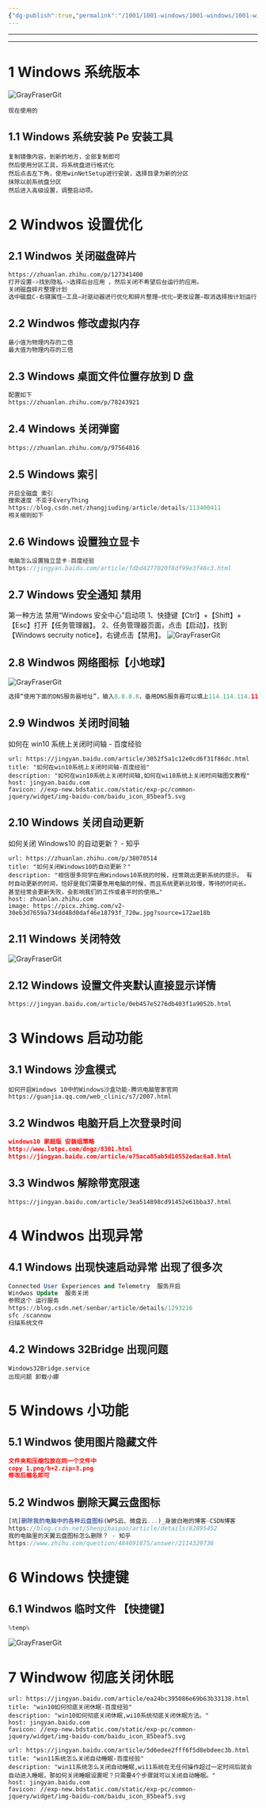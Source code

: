 ```yaml
---
{"dg-publish":true,"permalink":"/1001/1001-windows/1001-windows/1001-windows-windwos10/1001-windwos10/","dgPassFrontmatter":true}
---
```


---
---

# 1 Windows 系统版本

![GrayFraserGit](https://grayfraserpic.oss-accelerate.aliyuncs.com/PersonPic/20250101/7a1bcc540b9caf9f7d9a9b8da3af04f1_MD5.png)

```
现在使用的
```

## 1.1 Windows 系统安装 Pe 安装工具

```
复制镜像内容，到新的地方，全部复制即可
然后使用分区工具，将系统盘进行格式化
然后点击左下角，使用winNetSetup进行安装，选择目录为新的分区
抹除以前系统盘分区
然后进入高级设置，调整启动项。
```

# 2 Windwos 设置优化

## 2.1 Windwos 关闭磁盘碎片

```bash
https://zhuanlan.zhihu.com/p/127341400
打开设置->找到隐私->选择后台应用 ，然后关闭不希望后台运行的应用。
关闭磁盘碎片整理计划
选中磁盘C-右键属性–工具–对驱动器进行优化和碎片整理–优化–更改设置–取消选择按计划运行
```

## 2.2 Windwos 修改虚拟内存

```bash
最小值为物理内存的二倍 
最大值为物理内存的三倍
```

## 2.3 Windows 桌面文件位置存放到 D 盘

```bash
配置如下
https://zhuanlan.zhihu.com/p/78243921
```

## 2.4 Windows 关闭弹窗

```bash
https://zhuanlan.zhihu.com/p/97564816
```

## 2.5 Windows 索引

```sql
开启全磁盘 索引 
搜索速度 不亚于EveryThing
https://blog.csdn.net/zhangjiuding/article/details/113400411
相关细则如下
```

## 2.6 Windows 设置独立显卡

```js
电脑怎么设置独立显卡-百度经验
https://jingyan.baidu.com/article/fdbd4277020f8df99e3f48c3.html
```

## 2.7 Windows 安全通知 禁用

第一种方法
禁用“Windows 安全中心”启动项
1、快捷键【Ctrl】+【Shift】+【Esc】打开【任务管理器】。
2、任务管理器页面，点击【启动】，找到【Windows secruity notice】，右键点击【禁用】。
![GrayFraserGit](https://grayfraserpic.oss-accelerate.aliyuncs.com/PersonPic/20250101/c1cb0b64d61b38b71fd072b217e6fee9_MD5.jpg)

## 2.8 Windwos 网络图标【小地球】

![GrayFraserGit](https://grayfraserpic.oss-accelerate.aliyuncs.com/PersonPic/20250101/5226cfb8e5804142b4864ab5c979ccf5_MD5.jpg)

```java
选择“使用下面的DNS服务器地址”，输入8.8.8.8，备用DNS服务器可以填上114.114.114.114等，然后点击确定。
```

## 2.9 Windwos 关闭时间轴

如何在 win10 系统上关闭时间轴 - 百度经验

```cardlink
url: https://jingyan.baidu.com/article/3052f5a1c12e0cd6f31f86dc.html
title: "如何在win10系统上关闭时间轴-百度经验"
description: "如何在win10系统上关闭时间轴,如何在wi10系统上关闭时间轴图文教程"
host: jingyan.baidu.com
favicon: //exp-new.bdstatic.com/static/exp-pc/common-jquery/widget/img-baidu-com/baidu_icon_85beaf5.svg
```

## 2.10 Windows 关闭自动更新

如何关闭 Windows10 的自动更新？ - 知乎

```cardlink
url: https://zhuanlan.zhihu.com/p/38070514
title: "如何关闭Windows10的自动更新？"
description: "相信很多同学在用Windows10系统的时候，经常跳出更新系统的提示。 有时自动更新的时间，恰好是我们需要急用电脑的时候，而且系统更新比较慢，等待的时间长。 甚至经常会更新失败，会影响我们的工作或者平时的使用…"
host: zhuanlan.zhihu.com
image: https://picx.zhimg.com/v2-30eb3d7659a734dd48d0daf46e18793f_720w.jpg?source=172ae18b
```

## 2.11 Windows 关闭特效

![GrayFraserGit](https://grayfraserpic.oss-accelerate.aliyuncs.com/PersonPic/20250101/d338978fd00d01363086f90c60f7f4ab_MD5.png)

## 2.12 Windows 设置文件夹默认直接显示详情

```
https://jingyan.baidu.com/article/0eb457e5276db403f1a9052b.html
```

# 3 Windows 启动功能

## 3.1 Windows 沙盒模式

```shell
如何开启Windows 10中的Windows沙盒功能-腾讯电脑管家官网
https://guanjia.qq.com/web_clinic/s7/2007.html
```

## 3.2 Windwos 电脑开启上次登录时间

```json
windows10 家庭版 安装组策略
http://www.lotpc.com/dngz/8301.html
https://jingyan.baidu.com/article/e75aca85ab5d10552edac6a8.html 
```

## 3.3 Windwos 解除带宽限速

```
https://jingyan.baidu.com/article/3ea514898cd91452e61bba37.html
```

# 4 Windwos 出现异常

## 4.1 Windows 出现快速启动异常 出现了很多次

```sql
Connected User Experiences and Telemetry  服务开启 
Windwos Update  服务关闭 
参照这个 运行服务
https://blog.csdn.net/senbar/article/details/1293216
sfc /scannow 
扫描系统文件
```

## 4.2 Windows 32Bridge 出现问题

```
Windows32Bridge.service 
出现问题 卸载小娜
```

# 5 Windows 小功能

## 5.1 Windwos 使用图片隐藏文件

```json
文件夹和压缩包放在同一个文件中
copy 1.png/b+2.zip=3.png
修改后缀名即可
```

## 5.2 Windwos 删除天翼云盘图标

```js
[坑]删除我的电脑中的各种云盘图标(WPS云、微盘云...)_身披白袍的博客-CSDN博客
https://blog.csdn.net/Shenpibaipao/article/details/82895452
我的电脑里的天翼云盘图标怎么删除？ - 知乎
https://www.zhihu.com/question/484691875/answer/2114329736
```

# 6 Windows 快捷键

## 6.1 Windwos 临时文件 【快捷键】

```js
%temp%
```

![GrayFraserGit](https://grayfraserpic.oss-accelerate.aliyuncs.com/PersonPic/20250101/cb9a801d91edb12dd9caeb7c999826aa_MD5.jpg)

# 7 Windwow 彻底关闭休眠

```cardlink
url: https://jingyan.baidu.com/article/ea24bc395086e69b63b33138.html
title: "win10如何彻底关闭休眠-百度经验"
description: "win10如何彻底关闭休眠,wi10系统彻底关闭休眠方法。"
host: jingyan.baidu.com
favicon: //exp-new.bdstatic.com/static/exp-pc/common-jquery/widget/img-baidu-com/baidu_icon_85beaf5.svg
```

```cardlink
url: https://jingyan.baidu.com/article/5d6edee2fff6f5d8ebdeec3b.html
title: "win11系统怎么关闭自动睡眠-百度经验"
description: "win11系统怎么关闭自动睡眠,wi11系统在无任何操作超过一定时间后就会自动进入睡眠，那如何关闭睡眠设置呢？只需要4个步骤就可以关闭自动睡眠。"
host: jingyan.baidu.com
favicon: //exp-new.bdstatic.com/static/exp-pc/common-jquery/widget/img-baidu-com/baidu_icon_85beaf5.svg
```
